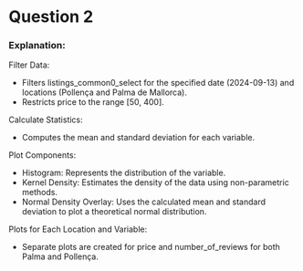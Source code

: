 

# Question 2

### Explanation:
Filter Data:
- Filters listings_common0_select for the specified date (2024-09-13) and locations (Pollença and Palma de Mallorca).
- Restricts price to the range [50, 400].

Calculate Statistics:
- Computes the mean and standard deviation for each variable.

Plot Components:
- Histogram: Represents the distribution of the variable.
- Kernel Density: Estimates the density of the data using non-parametric methods.
- Normal Density Overlay: Uses the calculated mean and standard deviation to plot a theoretical normal distribution.

Plots for Each Location and Variable:
- Separate plots are created for price and number_of_reviews for both Palma and Pollença.